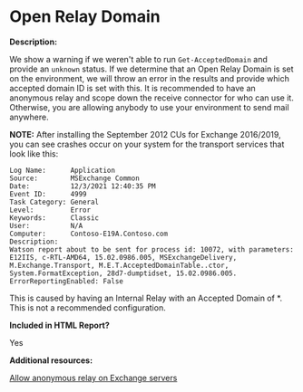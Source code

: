 # Open Relay Domain

**Description:**

We show a warning if we weren't able to run `Get-AcceptedDomain` and provide an `unknown` status. If we determine that an Open Relay Domain is set on the environment, we will throw an error in the results and provide which accepted domain ID is set with this. It is recommended to have an anonymous relay and scope down the receive connector for who can use it. Otherwise, you are allowing anybody to use your environment to send mail anywhere.

**NOTE:** After installing the September 2012 CUs for Exchange 2016/2019, you can see crashes occur on your system for the transport services that look like this:

```
Log Name:      Application
Source:        MSExchange Common
Date:          12/3/2021 12:40:35 PM
Event ID:      4999
Task Category: General
Level:         Error
Keywords:      Classic
User:          N/A
Computer:      Contoso-E19A.Contoso.com
Description:
Watson report about to be sent for process id: 10072, with parameters: E12IIS, c-RTL-AMD64, 15.02.0986.005, MSExchangeDelivery, M.Exchange.Transport, M.E.T.AcceptedDomainTable..ctor, System.FormatException, 28d7-dumptidset, 15.02.0986.005.
ErrorReportingEnabled: False
```

This is caused by having an Internal Relay with an Accepted Domain of *. This is not a recommended configuration.

**Included in HTML Report?**

Yes

**Additional resources:**

[Allow anonymous relay on Exchange servers](https://docs.microsoft.com/en-us/Exchange/mail-flow/connectors/allow-anonymous-relay?view=exchserver-2019)